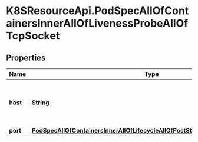 # K8SResourceApi.PodSpecAllOfContainersInnerAllOfLivenessProbeAllOfTcpSocket

## Properties

Name | Type | Description | Notes
------------ | ------------- | ------------- | -------------
**host** | **String** | Optional: Host name to connect to, defaults to the pod IP. | [optional] 
**port** | [**PodSpecAllOfContainersInnerAllOfLifecycleAllOfPostStartAllOfTcpSocketAllOfPort**](PodSpecAllOfContainersInnerAllOfLifecycleAllOfPostStartAllOfTcpSocketAllOfPort.md) |  | 


